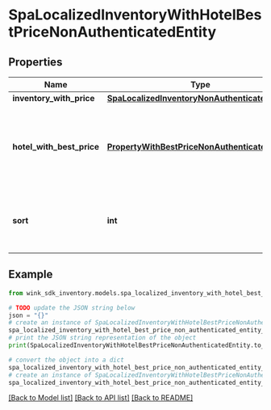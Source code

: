 # SpaLocalizedInventoryWithHotelBestPriceNonAuthenticatedEntity


## Properties

Name | Type | Description | Notes
------------ | ------------- | ------------- | -------------
**inventory_with_price** | [**SpaLocalizedInventoryNonAuthenticatedEntity**](SpaLocalizedInventoryNonAuthenticatedEntity.md) | Spa details | [optional] 
**hotel_with_best_price** | [**PropertyWithBestPriceNonAuthenticatedEntity**](PropertyWithBestPriceNonAuthenticatedEntity.md) | Property details along with the best room type price this property has to offer. | [optional] 
**sort** | **int** | Populated when the record is in the context of static lists. | [optional] [default to 0]

## Example

```python
from wink_sdk_inventory.models.spa_localized_inventory_with_hotel_best_price_non_authenticated_entity import SpaLocalizedInventoryWithHotelBestPriceNonAuthenticatedEntity

# TODO update the JSON string below
json = "{}"
# create an instance of SpaLocalizedInventoryWithHotelBestPriceNonAuthenticatedEntity from a JSON string
spa_localized_inventory_with_hotel_best_price_non_authenticated_entity_instance = SpaLocalizedInventoryWithHotelBestPriceNonAuthenticatedEntity.from_json(json)
# print the JSON string representation of the object
print(SpaLocalizedInventoryWithHotelBestPriceNonAuthenticatedEntity.to_json())

# convert the object into a dict
spa_localized_inventory_with_hotel_best_price_non_authenticated_entity_dict = spa_localized_inventory_with_hotel_best_price_non_authenticated_entity_instance.to_dict()
# create an instance of SpaLocalizedInventoryWithHotelBestPriceNonAuthenticatedEntity from a dict
spa_localized_inventory_with_hotel_best_price_non_authenticated_entity_from_dict = SpaLocalizedInventoryWithHotelBestPriceNonAuthenticatedEntity.from_dict(spa_localized_inventory_with_hotel_best_price_non_authenticated_entity_dict)
```
[[Back to Model list]](../README.md#documentation-for-models) [[Back to API list]](../README.md#documentation-for-api-endpoints) [[Back to README]](../README.md)


